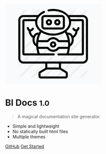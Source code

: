 ![logo](_media/robot.png)

# BI Docs <small>1.0</small>

> A magical documentation site generator.

- Simple and lightweight
- No statically built html files
- Multiple themes

[GitHub](https://github.com/docsifyjs/docsify/)
[Get Started](index.html)